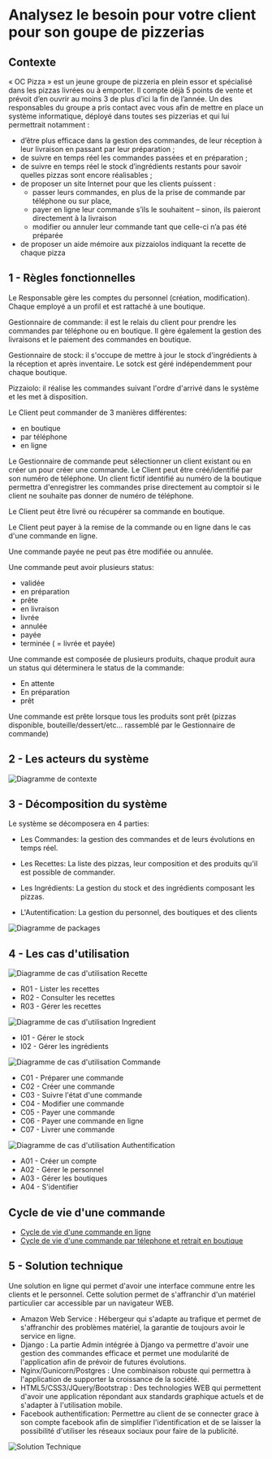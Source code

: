 # Analysez le besoin pour votre client pour son goupe de pizzerias

## Contexte

« OC Pizza » est un jeune groupe de pizzeria en plein essor et spécialisé dans les pizzas livrées ou à emporter. Il compte déjà 5 points de vente et prévoit d’en ouvrir au moins 3 de plus d’ici la fin de l’année. Un des responsables du groupe a pris contact avec vous afin de mettre en place un système informatique, déployé dans toutes ses pizzerias et qui lui permettrait notamment :

* d’être plus efficace dans la gestion des commandes, de leur réception à leur livraison en passant par leur préparation ;
* de suivre en temps réel les commandes passées et en préparation ;
* de suivre en temps réel le stock d’ingrédients restants pour savoir quelles pizzas sont encore réalisables ;
* de proposer un site Internet pour que les clients puissent :
    * passer leurs commandes, en plus de la prise de commande par téléphone ou sur place,
    * payer en ligne leur commande s’ils le souhaitent – sinon, ils paieront directement à la livraison
    * modifier ou annuler leur commande tant que celle-ci n’a pas été préparée
* de proposer un aide mémoire aux pizzaiolos indiquant la recette de chaque pizza

## 1 - Règles fonctionnelles

Le Responsable gère les comptes du personnel (création, modification).
Chaque employé a un profil et est rattaché à une boutique.

Gestionnaire de commande: il est le relais du client pour prendre les commandes par téléphone ou en boutique. Il gère également la gestion des livraisons et le paiement des commandes en boutique.

Gestionnaire de stock: il s'occupe de mettre à jour le stock d'ingrédients à la réception et après inventaire. Le sotck est géré indépendemment pour chaque boutique.

Pizzaiolo: il réalise les commandes suivant l'ordre d'arrivé dans le système et les met à disposition.

Le Client peut commander de 3 manières différentes:
* en boutique
* par téléphone
* en ligne

Le Gestionnaire de commande peut sélectionner un client existant ou en créer un pour créer une commande. Le Client peut être créé/identifié par son numéro de téléphone. Un client fictif identifié au numéro de la boutique permettra d'enregistrer les commandes prise directement au comptoir si le client ne souhaite pas donner de numéro de téléphone.

Le Client peut être livré ou récupérer sa commande en boutique.

Le Client peut payer à la remise de la commande ou en ligne dans le cas d'une commande en ligne.

Une commande payée ne peut pas être modifiée ou annulée.

Une commande peut avoir plusieurs status:
* validée
* en préparation
* prête
* en livraison
* livrée
* annulée
* payée
* terminée ( = livrée et payée)

Une commande est composée de plusieurs produits, chaque produit aura un status qui déterminera le status de la commande:
* En attente
* En préparation
* prêt

Une commande est prête lorsque tous les produits sont prêt (pizzas disponible, bouteille/dessert/etc... rassemblé par le Gestionnaire de commande)

## 2 - Les acteurs du système

![Diagramme de contexte](img/01_contexte.png)

## 3 - Décomposition du système

Le système se décomposera en 4 parties:

* Les Commandes: la gestion des commandes et de leurs évolutions en temps réel.

* Les Recettes: La liste des pizzas, leur composition et des produits qu'il est possible de commander.

* Les Ingrédients: La gestion du stock et des ingrédients composant les pizzas.

* L'Autentification: La gestion du personnel, des boutiques et des clients

![Diagramme de packages](img/02_packages.png)

## 4 - Les cas d'utilisation

![Diagramme de cas d'utilisation Recette](img/03_recette.png)

* R01 - Lister les recettes
* R02 - Consulter les recettes
* R03 - Gérer les recettes

![Diagramme de cas d'utilisation Ingredient](img/03_ingredient.png)

* I01 - Gérer le stock
* I02 - Gérer les ingrédients

![Diagramme de cas d'utilisation Commande](img/03_commande.png)

* C01 - Préparer une commande
* C02 - Créer une commande
* C03 - Suivre l'état d'une commande
* C04 - Modifier une commande
* C05 - Payer une commande
* C06 - Payer une commande en ligne
* C07 - Livrer une commande

![Diagramme de cas d'utilisation Authentification](img/03_authentification.png)

* A01 - Créer un compte
* A02 - Gérer le personnel
* A03 - Gérer les boutiques
* A04 - S'identifier

## Cycle de vie d'une commande

* [Cycle de vie d'une commande en ligne](img/04_workflow.png)
* [Cycle de vie d'une commande par télephone et retrait en boutique](img/04_workflow2.png)

## 5 - Solution technique

Une solution en ligne qui permet d'avoir une interface commune entre les clients et le personnel. Cette solution permet de s'affranchir d'un matériel particulier car accessible par un navigateur WEB.

* Amazon Web Service : Hébergeur qui s'adapte au trafique et permet de s'affranchir des problèmes matériel, la garantie de toujours avoir le service en ligne.
* Django : La partie Admin intégrée à Django va permettre d'avoir une gestion des commandes efficace et permet une modularité de l'application afin de prévoir de futures évolutions.
* Nginx/Gunicorn/Postgres : Une combinaison robuste qui permettra à l'application de supporter la croissance de la société.
* HTML5/CSS3/JQuery/Bootstrap : Des technologies WEB qui permettent d'avoir une application répondant aux standards graphique actuels et de s'adapter à l'utilisation mobile.
* Facebook authentification: Permettre au client de se connecter grace à son compte facebook afin de simplifier l'identification et de se laisser la possibilité d'utiliser les réseaux sociaux pour faire de la publicité.

![Solution Technique](img/05_DeployementDiagram.png)
